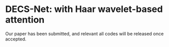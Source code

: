 # DECS-Net: with Haar wavelet-based attention
Our paper has been submitted, and relevant all codes will be released once accepted.
